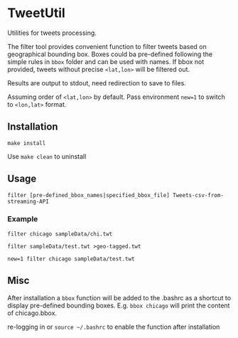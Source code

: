 # TweetUtil
Utilities for tweets processing.

The filter tool provides convenient function to filter tweets based on geographical bounding box. Boxes could ba pre-defined following the simple rules in ```bbox``` folder and can be used with names. If bbox not provided, tweets without precise ```<lat,lon>``` will be filtered out.

Results are output to stdout, need redirection to save to files.

Assuming order of ```<lat,lon>``` by default. Pass environment ```new=1``` to switch to ```<lon,lat>``` format.

## Installation

```make install```

Use ```make clean``` to uninstall

## Usage

```filter [pre-defined_bbox_names|specified_bbox_file] Tweets-csv-from-streaming-API```

### Example

```filter chicago sampleData/chi.twt```

```filter sampleData/test.twt >geo-tagged.twt```

```new=1 filter chicago sampleData/test.twt```

## Misc

After installation a ```bbox``` function will be added to the .bashrc as a shortcut to display pre-defined bounding boxes. E.g. ```bbox chicago``` will print the content of chicago.bbox.

re-logging in or ```source ~/.bashrc``` to enable the function after installation
